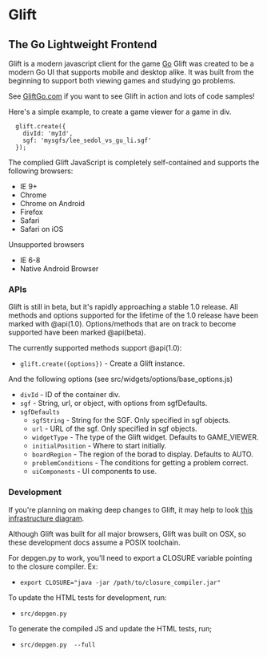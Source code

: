 Glift
=====

## The Go Lightweight Frontend

Glift is a modern javascript client for the game
<a href="http://en.wikipedia.org/wiki/Go_(game)">Go</a>
Glift was created to be a modern Go UI that supports mobile and desktop alike.
It was built from the beginning to support both viewing games and studying go
problems.

See [GliftGo.com](http://www.gliftgo.com) if you want to see Glift in action and
lots of code samples!

Here's a simple example, to create a game viewer for a game in div.

      glift.create({
        divId: 'myId',
        sgf: 'mysgfs/lee_sedol_vs_gu_li.sgf'
      });

The complied Glift JavaScript is completely self-contained and supports the
following browsers:

   - IE 9+
   - Chrome
   - Chrome on Android
   - Firefox
   - Safari
   - Safari on iOS

Unsupported browsers

   - IE 6-8
   - Native Android Browser

### APIs

Glift is still in beta, but it's rapidly approaching a stable 1.0 release.  All
methods and options supported for the lifetime of the 1.0 release have been
marked with @api(1.0). Options/methods that are on track to become supported
have been marked @api(beta).

The currently supported methods support @api(1.0):

   * `glift.create({options})` - Create a Glift instance.

And the following options (see src/widgets/options/base_options.js)

   * `divId` - ID of the container div.
   * `sgf` - String, url, or object, with options from sgfDefaults.
   * `sgfDefaults`
      * `sgfString` - String for the SGF. Only specified in sgf objects.
      * `url` - URL of the sgf. Only specified in sgf objects.
      * `widgetType` - The type of the Glift widget. Defaults to GAME_VIEWER.
      * `initialPosition` - Where to start initially.
      * `boardRegion` - The region of the borad to display. Defaults to AUTO.
      * `problemConditions` - The conditions for getting a problem correct.
      * `uiComponents` - UI components to use.

### Development

If you're planning on making deep changes to Glift, it may help to look [this
infrastructure
diagram](https://docs.google.com/drawings/d/1MQK8xWe7djaSJtXPffinfRcwdsA859S_uVI8YqOYKhk/edit).

Although Glift was built for all major browsers, Glift was built on OSX, so
these development docs assume a POSIX toolchain.

For depgen.py to work, you'll need to export a CLOSURE variable pointing to the
closure compiler. Ex:

   * `export CLOSURE="java -jar /path/to/closure_compiler.jar"`

To update the HTML tests for development, run:

   * `src/depgen.py`

To generate the compiled JS and update the HTML tests, run;

   * `src/depgen.py  --full`
